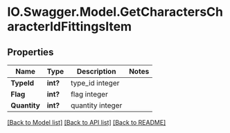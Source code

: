 # IO.Swagger.Model.GetCharactersCharacterIdFittingsItem
## Properties

Name | Type | Description | Notes
------------ | ------------- | ------------- | -------------
**TypeId** | **int?** | type_id integer | 
**Flag** | **int?** | flag integer | 
**Quantity** | **int?** | quantity integer | 

[[Back to Model list]](../README.md#documentation-for-models) [[Back to API list]](../README.md#documentation-for-api-endpoints) [[Back to README]](../README.md)

